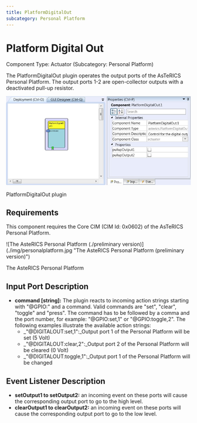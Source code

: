 ```yaml
---
title: PlatformDigitalOut
subcategory: Personal Platform
---
```


# Platform Digital Out

Component Type: Actuator (Subcategory: Personal Platform)

The PlatformDigitalOut plugin operates the output ports of the AsTeRICS Personal Platform. The output ports 1-2 are open-collector outputs with a deactivated pull-up resistor.

![Screenshot: PlatformDigitalOut plugin](./img/platformdigitalout.jpg "Screenshot: PlatformDigitalOut plugin")

PlatformDigitalOut plugin

## Requirements

This component requires the Core CIM (CIM Id: 0x0602) of the AsTeRICS Personal Platform.

![The AsteRICS Personal Platform (./preliminary version)]\(./img/personalplatform.jpg "The AsteRICS Personal Platform (preliminary version)")

The AsteRICS Personal Platform

## Input Port Description

- **command \[string\]:** The plugin reacts to incoming action strings starting with "@GPIO:" and a command. Valid commands are "set", "clear", "toggle" and "press". The command has to be followed by a comma and the port number, for example: "@GPIO:set,1" or "@GPIO:toggle,2". The following examples illustrate the available action strings:
  - \_"@DIGITALOUT:set,1":\_Output port 1 of the Personal Platform will be set (5 Volt)
  - \_"@DIGITALOUT:clear,2":\_Output port 2 of the Personal Platform will be cleared (0 Volt)
  - \_"@DIGITALOUT:toggle,1":\_Output port 1 of the Personal Platform will be changed

## Event Listener Description

- **setOutput1 to setOutput2:** an incoming event on these ports will cause the corresponding output port to go to the high level.
- **clearOutput1 to clearOutput2:** an incoming event on these ports will cause the corresponding output port to go to the low level.
